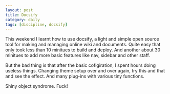 ```yaml
---
layout: post
title: Docsify
category: daily
tags: [discipline, docsify]
---
```

This weekend I learnt how to use docsify, a light and simple open source tool for making and managing online wiki and documents. Quite easy that only took less than 10 minitues to build and deploy. And another about 30 minitues to add more basic features like nav, sidebar and other staff. 

But the bad thing is that after the basic cofigiration, I spent hours doing useless things. Changing theme setup over and over again, try this and that and see the effect. And many plug-ins with various tiny functions. 

Shiny object syndrome. Fuck!
